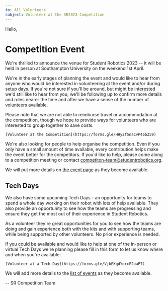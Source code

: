 ```yaml
---
to: All Volunteers
subject: Volunteer at the SR2023 Competition
---
```


Hello,

# Competition Event

We're thrilled to announce the venue for Student Robotics 2023 -- it will be
held in person at Southampton University on the weekend 1st April.

We're in the early stages of planning the event and would like to hear from
anyone who would be interested in volunteering at the event and/or during setup
days. If you're not sure if you'll be around, but might be interested we'd still
like to hear from you; we'll be following up to confirm more details and roles
nearer the time and after we have a sense of the number of volunteers available.

Please note that we are not able to reimburse travel or accommodation at the
competition, though we hope to provide ways for volunteers who are interested to
group together to save costs.

    [Volunteer at the Competition](https://forms.gle/HHy2f5naCvP46bZ59)

We're also looking for people to help organise the competition. Even if you only
have a small amount of time available, every contribution helps make the event
better for the competitors. If you'd like to help, please come along to a
competition meeting or contact <competiton-team@studentrobotics.org>.

We will put more details on [the event page](https://studentrobotics.org/events/sr2023/competition/) as they become available.

## Tech Days

We also have some upcoming Tech Days - an opportunity for teams to spend a whole
day working on their robot with lots of help available. They also provide an
opportunity to see how the teams are progressing and ensure they get the most
out of their experience in Student Robotics.

As a volunteer they're great opportunities for you to see how the teams are
doing and gain experience both with the kits and with supporting teams, while
being supported by other volunteers. No prior experience is needed.

If you could be available and would like to help at one of the in-person or
virtual Tech Days we're planning please fill in this form to let us know where
and when you're available:

    [Volunteer at a Tech Day](https://forms.gle/VjbEXqdYorcF2oaP7)

We will add more details to the [list of events](https://studentrobotics.org/events/) as they become available.

-- SR Competition Team
